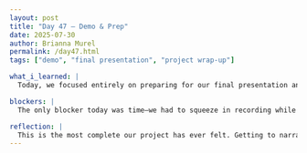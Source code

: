 ```yaml
---
layout: post
title: "Day 47 – Demo & Prep"
date: 2025-07-30
author: Brianna Murel
permalink: /day47.html
tags: ["demo", "final presentation", "project wrap-up"]

what_i_learned: |
  Today, we focused entirely on preparing for our final presentation and recording a full demo of the site. It’s been a long road, and this was our chance to put everything together in a clear walkthrough. Recording the demo allowed us to catch a few last-minute UI inconsistencies and gave us a chance to really reflect on how much we've built. I also learned that explaining your work clearly on video is a different skill because it’s about storytelling. We tried to show off both the functionality and the "why" behind the platform.

blockers: |
  The only blocker today was time—we had to squeeze in recording while still coordinating slides and talking points for the presentation. 

reflection: |
  This is the most complete our project has ever felt. Getting to narrate our work made the journey worth it, and I’m proud of how we’ve centered culture and community through design. It’s exciting and a little nerve-wracking to share it with people who weren’t in the trenches building it. Tomorrow we’ll deliver the final presentation, and I think we’re ready. No matter what, we’ve built something impactful.
---
```

